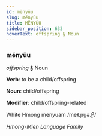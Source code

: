 ```yaml
---
id: mënyüu
slug: mënyüu
title: MËNYÜU
sidebar_position: 633
hoverText: offspring § Noun
---
```


### mënyüu

*offspring* **§** Noun

**Verb**: to be a child/offspring

**Noun**: child/offspring

**Modifier**: child/offspring-related

White Hmong menyuam /me˧.ɲu̯ə˩̰ˀ/

*Hmong-Mien Language Family*